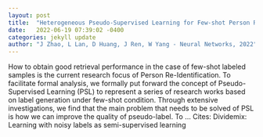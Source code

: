 ```yaml
---
layout: post
title:  "Heterogeneous Pseudo-Supervised Learning for Few-shot Person Re-Identification"
date:   2022-06-19 07:39:02 -0400
categories: jekyll update
author: "J Zhao, L Lan, D Huang, J Ren, W Yang - Neural Networks, 2022"
---
```

How to obtain good retrieval performance in the case of few-shot labeled samples is the current research focus of Person Re-Identification. To facilitate formal analysis, we formally put forward the concept of Pseudo-Supervised Learning (PSL) to represent a series of research works based on label generation under few-shot condition. Through extensive investigations, we find that the main problem that needs to be solved of PSL is how we can improve the quality of pseudo-label. To …
Cites: ‪Dividemix: Learning with noisy labels as semi-supervised learning‬  